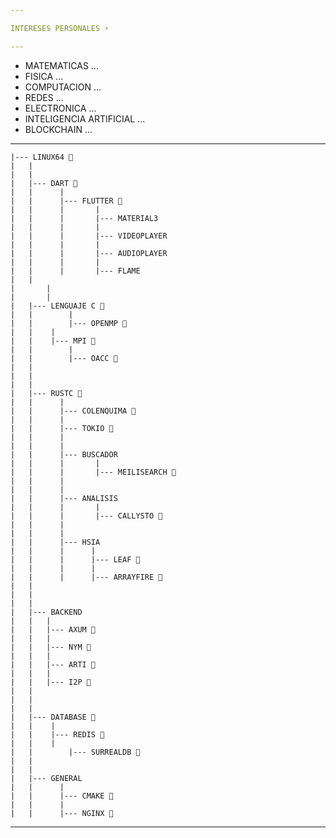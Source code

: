 ```yaml
---

INTERESES PERSONALES ⚡

---
```


- MATEMATICAS ...
- FISICA ...
- COMPUTACION ...
- REDES ...
- ELECTRONICA ...
- INTELIGENCIA ARTIFICIAL ...
- BLOCKCHAIN ...
---

	|--- LINUX64 🌱
	|	|
	|	|
	|	|--- DART 🌱
	|	|      |
	|	|      |--- FLUTTER 🌱
	|	|      |       |
	|	|      |       |--- MATERIAL3
	|	|      |       |
	|	|      |       |--- VIDEOPLAYER
	|	|      |       |
	|	|      |       |--- AUDIOPLAYER
	|	|      |       |
	|	|      |       |--- FLAME
	|	|
	|       |
	|       |
	|	|--- LENGUAJE C 🌱
	|	|        |
	|	|        |--- OPENMP 🌱
	|	|	 |
	|	|	 |--- MPI 🌱
	|	|        |
	|	|        |--- OACC 🌱
	|	|
	|	|
	|	|
	|	|--- RUSTC 🌱
	|	|      |
	|	|      |--- COLENQUIMA 🌱
	|	|      |
	|	|      |--- TOKIO 🌱
	|	|      |
	|	|      |
	|	|      |--- BUSCADOR
	|	|      |       |
	|	|      |       |--- MEILISEARCH 🌱
	|	|      |
	|	|      |
	|	|      |--- ANALISIS
	|	|      |       |
	|	|      |       |--- CALLYSTO 🌱
	|	|      |
	|	|      |
	|	|      |--- HSIA
	|	|      |      |
	|	|      |      |--- LEAF 🌱
	|	|      |      |
	|	|      |      |--- ARRAYFIRE 🌱
	|	|
	|	|
	|	|
	|	|--- BACKEND
	|	|	|
	|	|	|--- AXUM 🌱
	|	|	|
	|	|	|--- NYM 🌱
	|	|	|
	|	|	|--- ARTI 🌱
	|	|	|
	|	|	|--- I2P 🌱
	|	|
	|	|
	|	|
	|	|--- DATABASE 🌱
	|	|	 |
	|	|	 |--- REDIS 🌱
	|	|	 |
	|	|        |--- SURREALDB 🌱
	|	|
	|	|
	|	|--- GENERAL
	|	|      |
	|	|      |--- CMAKE 🌱
	|	|      |
	|	|      |--- NGINX 🌱
 ---

